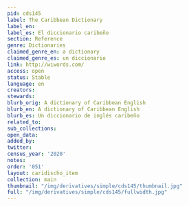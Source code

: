 ```yaml
---
pid: cds145
label: The Caribbean Dictionary
label_en:
label_es: El diccionario caribeño
section: Reference
genre: Dictionaries
claimed_genre_en: a dictionary
claimed_genre_es: un diccionario
link: http://wiwords.com/
access: open
status: Stable
language: en
creators:
stewards:
blurb_orig: A dictionary of Caribbean English
blurb_en: A dictionary of Caribbean English
blurb_es: Un diccionario de inglés caribeño
related_to:
sub_collections:
open_data:
added_by:
twitter:
census_year: '2020'
notes:
order: '051'
layout: caridischo_item
collection: main
thumbnail: "/img/derivatives/simple/cds145/thumbnail.jpg"
full: "/img/derivatives/simple/cds145/fullwidth.jpg"
---
```

